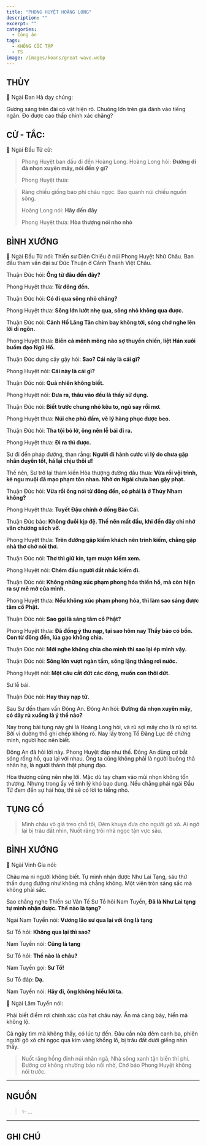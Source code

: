 ```yaml
---
title: "PHONG HUYỆT HOÀNG LONG"
description: ""
excerpt: ""
categories:
  - Công án
tags:
  - KHÔNG CỐC TẬP
  - TS 
image: /images/koans/great-wave.webp
---
```


## THÙY

📢 Ngài Đan Hà dạy chúng:

Gương sáng trên đài có vật hiện rõ. Chuông lớn trên giá đánh vào tiếng ngân. Đo được cao thấp chính xác chăng?

## CỬ - TẮC:

📢 Ngài Đầu Tử cử:

> Phong Huyệt ban đầu đi đến Hoàng Long. Hoàng Long hỏi: **Đường đi đá nhọn xuyên mây, nói đến ý gì?**
>
> Phong Huyệt thưa: 

> Ráng chiếu giống bao phỉ châu ngọc. 
> Bao quanh núi chiếu nguồn sông.
>
> Hoàng Long nói: **Hãy đến đây**
>
> Phong Huyệt thưa: **Hòa thượng nói nho nhỏ**

## BÌNH XƯỚNG

📢 Ngài Đầu Tử nói: Thiền sư Diên Chiếu ở núi Phong Huyệt Nhữ Châu. Ban đầu tham vấn đại sư Đức Thuận ở Cảnh Thanh Việt Châu.

Thuận Đức hỏi: **Ông từ đâu đến đây?**

Phong Huyệt thưa: **Từ đông đến.**

Thuận Đức hỏi: **Có đi qua sông nhỏ chăng?**

Phong Huyệt thưa: **Sông lớn lướt nhẹ qua, sông nhỏ không qua được.**

Thuận Đức nói: **Cảnh Hồ Lăng Tân chim bay không tới, sóng chớ nghe lên lời di ngôn.**

Phong Huyệt thưa: **Biển cả mênh mông nào sợ thuyền chiến, liệt Hán xuôi buồm dạo Ngũ Hồ.**

Thuận Đức dựng cây gậy hỏi: **Sao? Cái này là cái gì?**

Phong Huyệt nói: **Cái này là cái gì?**

Thuận Đức nói: **Quả nhiên không biết.**

Phong Huyệt nói: **Đưa ra, thâu vào đều là thấy sử dụng.**

Thuận Đức nói: **Biết trước chung nhỏ kêu to, ngủ say rồi mơ.**

Phong Huyệt thưa: **Núi che phủ đầm, vẽ lý hàng phục được beo.**

Thuận Đức hỏi: **Tha tội bỏ lỡ, ông nên lễ bái đi ra.**

Phong Huyệt thưa: **Đi ra thì được.**

Sư đi đến pháp đường, than rằng: **Người đi hành cước vì lý do chưa gặp nhân duyên tốt, há lại chịu thôi ư!**

Thế nên, Sư trở lại tham kiến Hòa thượng đường đầu thưa: **Vừa rồi vội trình, kẻ ngu muội đã mạo phạm tôn nhan. Nhờ ơn Ngài chưa ban gậy phạt.**

Thuận Đức hỏi: **Vừa rồi ông nói từ đông đến, có phải là ở Thúy Nham không?**

Phong Huyệt thưa: **Tuyết Đậu chính ở đồng Bảo Cái.**

Thuận Đức bảo: **Không đuổi kịp đệ. Thế nên mất đầu, khi đến đây chỉ nhớ văn chương sách vở.**

Phong Huyệt thưa: **Trên đường gặp kiếm khách nên trình kiếm, chẳng gặp nhà thơ chớ nói thơ.**

Thuận Đức nói: **Thơ thì giữ kín, tạm mượn kiếm xem.**

Phong Huyệt nói: **Chém đầu người dắt nhắc kiếm đi.**

Thuận Đức nói: **Không những xúc phạm phong hóa thiền hổ, mà còn hiện ra sự mê mờ của mình.**

Phong Huyệt thưa: **Nếu không xúc phạm phong hóa, thì làm sao sáng được tâm cổ Phật.**

Thuận Đức nói: **Sao gọi là sáng tâm cổ Phật?**

Phong Huyệt thưa: **Đã đồng ý thu nạp, tại sao hôm nay Thầy bảo có bốn. Con từ đông đến, lúa gạo không chia.**

Thuận Đức nói: **Mới nghe không chia cho mình thì sao lại ép mình vậy.**

Thuận Đức nói: **Sông lớn vượt ngàn tầm, sông lặng thẳng rơi nước.**

Phong Huyệt nói: **Một câu cắt đứt các dòng, muốn con thôi dứt.** 

Sư lễ bái.

Thuận Đức nói: **Hay thay nạp tử.**

Sau Sư đến tham vấn Đông An. Đông An hỏi: **Đường đá nhọn xuyên mây, có dây rủ xuống là ý thế nào?**

Nay trong bài tụng này ghi là Hoàng Long hỏi, và rủ sợi mây cho là rủ sợi tơ. Bởi vì đường thổ ghi chép không rõ. Nay lấy trong Tổ Đăng Lục để chứng minh, người học nên biết.

Đông An đã hỏi lời này. Phong Huyệt đáp như thế. Đông An dùng cơ bắt sóng rồng hổ, qua lại với nhau. Ông ta cũng không phải là người buông thả nhân hạ, là người thành thật phụng đạo.

Hòa thượng cũng nên nhẹ lời. Mặc dù tay chạm vào mũi nhọn không tổn thương. Nhưng trong ấy về tính lý khó bao dung. Nếu chẳng phải ngài Đầu Tử đem đến sự hài hòa, thì sẽ có lời to tiếng nhỏ.

## TỤNG CỔ

> Mình châu vô giá treo chỗ tối,
Đêm khuya đưa cho người gõ xô.
Ai ngờ lại bị trâu đất nhìn,
Nuốt răng trôi nhả ngọc tận vực sâu.

## BÌNH XƯỚNG

📢 Ngài Vinh Gia nói:

Châu ma ni người không biết. Tự mình nhận được Như Lai Tạng, sáu thứ thần dụng đường như không mà chẳng không. Một viên tròn sáng sắc mà không phải sắc.

Sao chẳng nghe Thiền sư Vân Tế Sư Tổ hỏi Nam Tuyền, **Đã là Như Lai tạng tự mình nhận được. Thế nào là tạng?**

Ngài Nam Tuyền nói: **Vương lão sư qua lại với ông là tạng**

Sư Tổ hỏi: **Không qua lại thì sao?**

Nam Tuyền nói: **Cũng là tạng**

Sư Tổ hỏi: **Thế nào là châu?**

Nam Tuyền gọi: **Sư Tổ!**

Sư Tổ đáp: **Dạ.**

Nam Tuyền nói: **Hãy đi, ông không hiểu lời ta.**

📢 Ngài Lâm Tuyền nói:

Phải biết điểm rơi chính xác của hạt châu này. Ẩn mà càng bày, hiển mà không lộ. 

Cả ngày tìm mà không thấy, có lúc tự đến. Đâu cần nửa đêm canh ba, phiên người gõ xô chỉ ngọc qua kim vàng khổng lồ, bị trâu đất dưới giếng nhìn thấy.

> Nuốt răng hồng đỉnh núi nhân ngã,
Nhà sông xanh tận biển thỉ phi.
Đường cơ không nhường bảo nổi nhờ,
Chớ bảo Phong Huyệt không nói trước.

<hr class="blog-rule" />

## NGUỒN

> ✨ ...

<hr class="blog-rule" />

## GHI CHÚ

[^1]: ⭐️ <a href="/masters/Shaoshan-Huanpu" target="_blank">🔗 TS </a>
